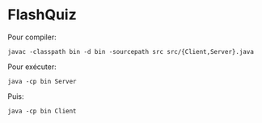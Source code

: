 # FlashQuiz

Pour compiler:
```
javac -classpath bin -d bin -sourcepath src src/{Client,Server}.java
```

Pour exécuter:
```
java -cp bin Server
```

Puis:
```
java -cp bin Client
```
